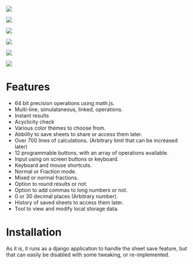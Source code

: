 ![](https://i.imgur.com/rvPeEJa.jpg)

![](https://i.imgur.com/J366rc3.jpg)

![](https://i.imgur.com/qd2EVpP.jpg)

![](https://i.imgur.com/VcwOsTH.jpg)

![](https://i.imgur.com/aU4FsWr.jpg)

![](https://i.imgur.com/MCrt9S1.jpg)

# Features

- 64 bit precision operations using math.js.
- Multi-line, simulataneous, linked, operations.
- Instant results
- Acyclicity check
- Various color themes to choose from.
- Abbility to save sheets to share or access them later.
- Over 700 lines of calculations. (Arbitrary limit that can be increased later)
- 12 programmable buttons, with an array of operations available.
- Input using on screen buttons or keyboard.
- Keyboard and mouse shortcuts.
- Normal or Fraction mode.
- Mixed or normal fractions.
- Option to round results or not.
- Option to add commas to long numbers or not.
- 0 or 30 decimal places (Arbitrary number).
- History of saved sheets to access them later.
- Tool to view and modify local storage data.

# Installation

As it is, it runs as a django application to handle the sheet save feature, but that can easily be disabled with some tweaking, or re-implemented.
